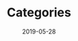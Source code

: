 ---
title: 'Categories'
date: 2019-05-28
layout: 'categories'
slug: 'categories'
menu:
  main:
    weight: -90
    params:
      icon: categories
---